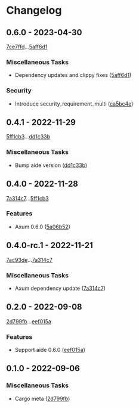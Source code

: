 # Changelog

## 0.6.0 - 2023-04-30

[7ce7ffd](7ce7ffd40d9c66fbf29db5e310b4795819ab8bae)...[5aff6d1](5aff6d18e2b262d65c884bc3f45641e7622d5994)

### Miscellaneous Tasks

- Dependency updates and clippy fixes ([5aff6d1](5aff6d18e2b262d65c884bc3f45641e7622d5994))

### Security

- Introduce security_requirement_multi ([ca5bc4e](ca5bc4e8dd05aed2facb274b7a2f11d48c02ad59))

## 0.4.1 - 2022-11-29

[5ff1cb3](5ff1cb36d1457cb2b26492b2b2cf6548cd23d93c)...[dd1c33b](dd1c33b1a5825eeac4463a190c5b7d1737784ff2)

### Miscellaneous Tasks

- Bump aide version ([dd1c33b](dd1c33b1a5825eeac4463a190c5b7d1737784ff2))

## 0.4.0 - 2022-11-28

[7a314c7](7a314c73284f088947b70a75454de9d0080aec79)...[5ff1cb3](5ff1cb36d1457cb2b26492b2b2cf6548cd23d93c)

### Features

- Axum 0.6.0 ([5a06b52](5a06b52b11626104c64f4a7ba6220a4e6a1d84ab))

## 0.4.0-rc.1 - 2022-11-21

[7ac93de](7ac93def5f638a204c04993d376cb3082cede136)...[7a314c7](7a314c73284f088947b70a75454de9d0080aec79)

### Miscellaneous Tasks

- Axum dependency update ([7a314c7](7a314c73284f088947b70a75454de9d0080aec79))

## 0.2.0 - 2022-09-08

[2d799fb](2d799fbd926f30d588047ea1e24a9cccb3698496)...[eef015a](eef015aedd398a98d03589527a13837b2c33a6aa)

### Features

- Support aide 0.6.0 ([eef015a](eef015aedd398a98d03589527a13837b2c33a6aa))

## 0.1.0 - 2022-09-06

### Miscellaneous Tasks

- Cargo meta ([2d799fb](2d799fbd926f30d588047ea1e24a9cccb3698496))

<!-- generated by git-cliff -->
